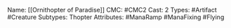 Name: [[Ornithopter of Paradise]]
CMC: #CMC2
Cast: 2
Types: #Artifact #Creature
Subtypes: Thopter
Attributes: #ManaRamp #ManaFixing #Flying